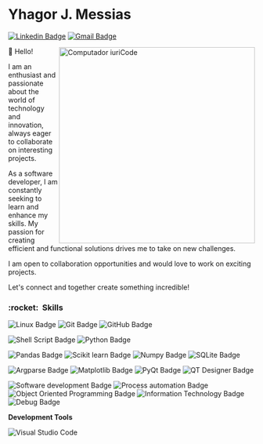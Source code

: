# **Yhagor J. Messias**

[![Linkedin Badge](https://img.shields.io/badge/Yhagor%20J.%20Messias-0A66C2?style=flat&logo=linkedin&logoColor=white)](https://www.linkedin.com/in/yhagor-j-messias/)  [![Gmail Badge](https://img.shields.io/badge/yhagor.jm@gmail.com-EA4335?style=flat&logo=Gmail&logoColor=white&link=mailto:yhagor.jm@gmail.com)](mailto:yhagor.jm@gmail.com)

<img src="https://raw.githubusercontent.com/MicaelliMedeiros/micaellimedeiros/master/image/computer-illustration.png" min-width="400px" max-width="400px" width="400px" align="right" alt="Computador iuriCode">

👋 Hello! 

I am an enthusiast and passionate about the world of technology and innovation, always eager to collaborate on interesting projects.

As a software developer, I am constantly seeking to learn and enhance my skills. My passion for creating efficient and functional solutions drives me to take on new challenges.

I am open to collaboration opportunities and would love to work on exciting projects.

Let's connect and together create something incredible!

<h3> :rocket: &nbsp;Skills</h3>

![Linux Badge](https://img.shields.io/badge/Linux-E34F26?style=flat&logo=linux&logoColor=black)
![Git Badge](https://img.shields.io/badge/Git-333333?style=flat&logo=git&logoColor=E34F26)
![GitHub Badge](https://img.shields.io/badge/-GitHub-333333?style=flat&logo=github)

![Shell Script Badge](https://img.shields.io/badge/Shell_Script-333333?style=flat&logo=shell&logoColor=white)
![Python Badge](https://img.shields.io/badge/Python-333333?style=flat&logo=python&logoColor=3776AB)

![Pandas Badge](https://img.shields.io/badge/Pandas_-_Python_Data_Analysis_Library-333333?style=flat&logo=pandas&logoColor=150458)
![Scikit learn Badge](https://img.shields.io/badge/Scikit_Learn-333333?style=flat&logo=scikitlearn&logoColor=F7931E)
![Numpy Badge](https://img.shields.io/badge/Numpy-333333?style=flat&logo=numpy&logoColor=white)
![SQLite Badge](https://img.shields.io/badge/SQLite-333333?style=flat&logo=sqlite&logoColor=white)

![Argparse Badge](https://img.shields.io/badge/Argparse-333333?style=flat)
![Matplotlib Badge](https://img.shields.io/badge/Matplotlib-333333?style=flat)
![PyQt Badge](https://img.shields.io/badge/PyQt-333333?style=flat)
![QT Designer Badge](https://img.shields.io/badge/QT_Designer-333333?style=flat)

![Software development Badge](https://img.shields.io/badge/Software_Development-333333?style=flat)
![Process automation Badge](https://img.shields.io/badge/Process_Automation-333333?style=flat)
![Object Oriented Programming Badge](https://img.shields.io/badge/Object_Oriented_Programming-333333?style=flat)
![Information Technology Badge](https://img.shields.io/badge/Information_Technology-333333?style=flat)
![Debug Badge](https://img.shields.io/badge/Debug-333333?style=flat)

**Development Tools** 

![Visual Studio Code](https://img.shields.io/badge/Visual%20Studio%20Code-333333?style=flat&logo=visual-studio-code&logoColor=007ACC)









<!--
### Hi there 👋
**yhagor/yhagor** is a ✨ _special_ ✨ repository because its `README.md` (this file) appears on your GitHub profile.

Here are some ideas to get you started:

- 🔭 I’m currently working on ...
- 🌱 I’m currently learning ...
- 👯 I’m looking to collaborate on ...
- 🤔 I’m looking for help with ...
- 💬 Ask me about ...
- 📫 How to reach me: ...
- 😄 Pronouns: ...
- ⚡ Fun fact: ...
-->
